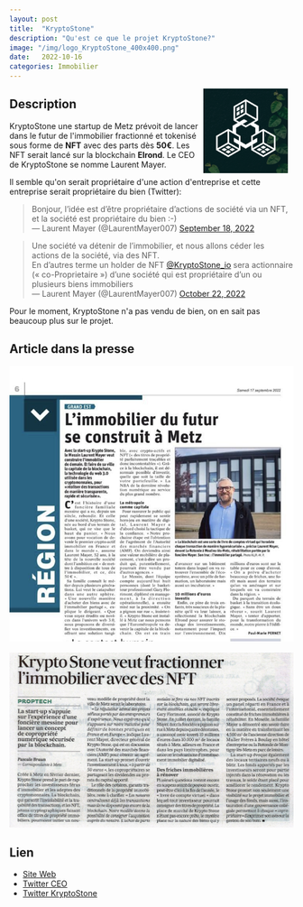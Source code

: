 ```yaml
---
layout: post
title:  "KryptoStone"
description: "Qu'est ce que le projet KryptoStone?"
image: "/img/logo_KryptoStone_400x400.png"
date:   2022-10-16
categories: Immobilier
---
```

<img src="/img/logo_KryptoStone_400x400.png" align="right" class="hide-on-small-only" style="height:150px; margin-right: 10px" />

## Description

KryptoStone une startup de Metz prévoit de lancer dans le futur de l'immobilier fractionné et tokenisé sous forme de **NFT** avec des parts dès **50€**. Les NFT serait lancé sur la blockchain **Elrond**. Le CEO de KryptoStone se nomme Laurent Mayer.

Il semble qu'on serait propriétaire d'une action d'entreprise et cette entreprise serait propriétaire du bien (Twitter):

<div class="row">
    <div class="col m6 offset-m3 s12">
            <blockquote>
            Bonjour, l’idée est d’être propriétaire d’actions de société via un NFT, et la société est propriétaire du bien :-)
            <br>
            &mdash; Laurent Mayer (@LaurentMayer007)
            <a href="https://twitter.com/LaurentMayer007/status/1571465970333491200?ref_src=twsrc%5Etfw">September 18, 2022</a></blockquote>
    </div>
</div>

<div class="row">
    <div class="col m6 offset-m3 s12">
        <blockquote>
        Une société va détenir de l’immobilier, et nous allons céder les actions de la société, via des NFT.<br>
        En d’autres terme un holder de NFT <a href="https://twitter.com/KryptoStone_io?ref_src=twsrc%5Etfw">@KryptoStone_io</a> sera actionnaire (« co-Proprietaire ») d’une société qui est propriétaire d’un ou plusieurs biens immobiliers<br>
        &mdash; Laurent Mayer (@LaurentMayer007) <a href="https://twitter.com/LaurentMayer007/status/1583721935804174336?ref_src=twsrc%5Etfw">October 22, 2022</a>
        </blockquote>
    </div>
</div>        

Pour le moment, KryptoStone n'a pas vendu de bien, on en sait pas beaucoup plus sur le projet.

## Article dans la presse

<div class="row">
    <div class="col s12" style="text-align: center;">
            <img src="/img/KryptoStone_article.jpeg" style="max-width: 100%;" />
    </div>
</div>
<br>
<div class="row">
    <div class="col s12" style="text-align: center;">
            <img src="/img/KryptoStrone_article2.jpeg" style="max-width: 100%;" />
    </div>
</div>

## Lien

- [Site Web](https://kryptostone.io/index.html)
- [Twitter CEO](https://twitter.com/LaurentMayer007)
- [Twitter KryptoStone](https://twitter.com/KryptoStone_io)